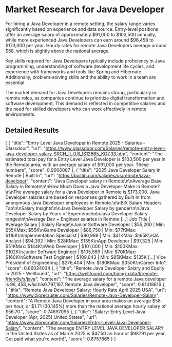 # Market Research for Java Developer

For hiring a Java Developer in a remote setting, the salary range varies significantly based on experience and data source. Entry-level positions offer an average salary of approximately $91,000 to $103,500 annually, while more experienced Java Developers can earn around $96,458 to $173,000 per year. Hourly rates for remote Java Developers average around $58, which is slightly above the national average.

Key skills required for Java Developers typically include proficiency in Java programming, understanding of software development life cycles, and experience with frameworks and tools like Spring and Hibernate. Additionally, problem-solving skills and the ability to work in a team are essential.

The market demand for Java Developers remains strong, particularly in remote roles, as companies continue to prioritize digital transformation and software development. This demand is reflected in competitive salaries and the need for skilled developers who can work effectively in remote environments.

## Detailed Results

[
  {
    "title": "Entry Level Java Developer in Remote 2025 - Salaries - Glassdoor",
    "url": "https://www.glassdoor.com/Salaries/remote-entry-level-java-developer-salary-SRCH_IL.0,6_IS12665_KO7,33.htm",
    "content": "The estimated total pay for a Entry Level Java Developer is $103,500 per year in the Remote area, with an average salary of $91,000 per year. These numbers",
    "score": 0.9006087
  },
  {
    "title": "2025 Java Developer Salary in Remote | Built In",
    "url": "https://builtin.com/salaries/us/remote/java-developer",
    "content": "Java Developer salary in Remote\n\nAverage Base Salary in Remote\n\nHow Much Does a Java Developer Make in Remote?\n\nThe average salary for a Java Developer in Remote is $173,000. Java Developer salaries are based on responses gathered by Built In from anonymous Java Developer employees in Remote.\n\nBIX Salary Headers Tab\n\nSalary Insights\n\nJava Developer Salary by gender\n\nJava Developer Salary by Years of Experience\n\nJava Developer Salary ranges\n\nAverage Dev + Engineer salaries in Remote [...] Job Title | Average Salary | Salary Range\nJunior Software Developer | $55,200 | Min: $55KMax: $55K\nGame Developer | $86,750 | Min: $77KMax: $116K\nImplementation Specialist | $90,989 | Min: $41KMax: $165K\nQA Analyst | $94,392 | Min: $28KMax: $135K\nApp Developer | $97,325 | Min: $51KMax: $144K\nWeb Developer | $101,000 | Min: $100KMax: $102K\nJunior Software Engineer | $105,589 | Min: $70KMax: $160K\nSoftware Test Engineer | $109,643 | Min: $85KMax: $135K [...] Vice President of Engineering | $276,404 | Min: $180KMax: $350K\nCareer Info",
    "score": 0.86024034
  },
  {
    "title": "Remote Java Developer Salary and Equity in 2025 - Wellfound",
    "url": "https://wellfound.com/hiring-data/l/remote-friendly/s/java",
    "content": "The average salary for a remote Java developer is $96,458, which is 0.7% lower than the average remote startup salary of$97,167. Remote Java developer",
    "score": 0.81418616
  },
  {
    "title": "Remote Java Developer Salary: Hourly Rate April 2025 USA",
    "url": "https://www.ziprecruiter.com/Salaries/Remote-Java-Developer-Salary",
    "content": "A Remote Java Developer in your area makes on average $58 per hour, or $1.71 (30.145%) more than the national average hourly salary of $56.70.",
    "score": 0.74697095
  },
  {
    "title": "Salary: Entry Level Java Developer (Apr, 2025) United States",
    "url": "https://www.ziprecruiter.com/Salaries/Entry-Level-Java-Developer-Salary",
    "content": "The average ENTRY LEVEL JAVA DEVELOPER SALARY in the United States as of March 2025 is $47.50 an hour or $98791 per year. Get paid what you're worth!",
    "score": 0.6757865
  }
]